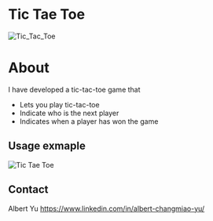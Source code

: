 
# Tic Tae Toe
![Tic_Tac_Toe](https://user-images.githubusercontent.com/111477091/220838677-31b1e63c-8a9c-4168-9465-67a845614136.png)


# About
I have developed a tic-tac-toe game that 
 - Lets you play tic-tac-toe
 - Indicate who is the next player
 - Indicates when a player has won the game

## Usage exmaple


![Tic Tae Toe](https://user-images.githubusercontent.com/111477091/220838697-44a2a82e-2042-48ba-ad85-f537bf080ee9.gif)


## Contact
Albert Yu https://www.linkedin.com/in/albert-changmiao-yu/
